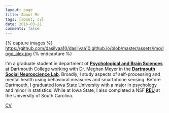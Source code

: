 ```yaml
---
layout: page
title: About Me
tags: [about, cv]
date: 2016-03-21
comments: false
---
```

    

{% capture images %} https://github.com/dasilvaa10/dasilvaa10.github.io/blob/master/assets/img/logo_alex.jpg {% endcapture %}

I'm a graduate student in department of <a href="https://pbs.dartmouth.edu//"><b>Psychological and Brain Sciences</b></a> at Dartmouth College working with Dr. Meghan Meyer in the <a href="http://www.dartmouth-socialneurolab.com/"><b>Dartmouth Social Neuroscience Lab</b></a>.  Broadly, I study aspects of self-processing and mental health using behavioral measures and smartphone sensing.  Before Dartmouth, I graduated Iowa State University with a major in psychology and minor in statistics. While at Iowa State, I also completed a NSF <a href="https://psych.sc.edu/srebcs/"><b>REU</b></a> at the University of South Carolina.

[CV](https://dasilvaa10.github.io/assets/cv.pdf)

